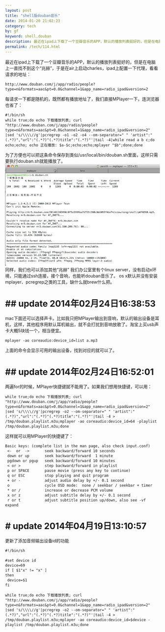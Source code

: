 ```yaml
---
layout: post
title: "shell版douban音乐"
date: 2014-01-20 21:02:23
category: tech
by: gf
keyword: shell,douban
description: 最近在ipad上下载了一个豆瓣音乐的APP，默认的播放列表挺好的，但是在电脑上一直找不到这个“兆赫”，于是在air上启动charles，ipad上配置一下代理，看看请求的地址：http://www.douban
permalink: /tech/114.html
---
```

最近在ipad上下载了一个豆瓣音乐的APP，默认的播放列表挺好的，但是在电脑上一直找不到这个“兆赫”，于是在air上启动charles，ipad上配置一下代理，看看请求的地址：

    http://www.douban.com/j/app/radio/people?type=n&formats=aac&pt=0.0&channel=1&app_name=radio_ipad&version=2

每请求一下都是随机的，既然都有播放地址了，我们直接MPlayer一下，连浏览器也省了：

    #!/bin/sh
    while true;do echo 下载播放列表; curl "http://www.douban.com/j/app/radio/people?type=n&formats=aac&pt=0.0&channel=1&app_name=radio_ipad&version=2" |sed 's/\\\\//g'|pcregrep -o1 -o2 -o4 --om-separator=" " 'artist":"(.*?)","url":"(.*?)"(.*?)title":"(.*?)"'|tail -4|while read a b c;do echo;echo; echo 正在播放: $a-$c;echo;echo;mplayer "$b";done;done

为了方便也可以把这条命令保存到类似/usr/local/bin/douban.sh里面，这样只需要执行douban.sh就能播放了。 [![shell版douban音乐][shell_douban]][shell_douban_shell_douban] 同样，我们也可以添加其他“兆赫” 我们办公室里有个linux server，没有启动x环境，只能通过ssh连接，接个音响，也能听douban音乐了。 os x默认并没有安装mplayer、pcregrep之类的工具，缺什么就brew什么把。

#  ## update 2014年02月24日16:38:53 ###

mac下面还可以选择声卡。比如我只把MPlayer输出到音响，默认的输出设备是耳机，这样，其他程序用默认耳机输出，就不会打扰到音响放歌了。淘宝上买usb声卡大概5块钱一个，相当便宜。

    mplayer -ao coreaudio:device_id=list a.mp3

上面的命令会显示可用的输出设备，找到对应的就可以了。

#  ## update 2014年02月24日16:52:01 ###

两遍for的时候，MPlayer快捷键就不能用了。如果我们想用快捷键，可以用：

    while true;do echo 下载播放列表; curl "http://www.douban.com/j/app/radio/people?type=n&formats=aac&pt=0.0&channel=1&app_name=radio_ipad&version=2" |sed 's/\\\\//g'|pcregrep -o2 --om-separator=" " 'artist":"(.*?)","url":"(.*?)"(.*?)title":"(.*?)"'|tail -4 > /tmp/douban.playlist.m3u;mplayer -ao coreaudio:device_id=64 -playlist /tmp/douban.playlist.m3u;done

这样就可以用MPlayer的快捷键了：

    Basic keys: (complete list in the man page, also check input.conf)
     <-  or  ->       seek backward/forward 10 seconds
     down or up       seek backward/forward  1 minute
     pgdown or pgup   seek backward/forward 10 minutes
     < or >           step backward/forward in playlist
     p or SPACE       pause movie (press any key to continue)
     q or ESC         stop playing and quit program
     + or -           adjust audio delay by +/- 0.1 second
     o                cycle OSD mode:  none / seekbar / seekbar + timer
     * or /           increase or decrease PCM volume
     x or z           adjust subtitle delay by +/- 0.1 second
     r or t           adjust subtitle position up/down, also see -vf expand

#  # update 2014年04月19日13:10:57 ##

更新了添加音频输出设备id的功能

    #!/bin/sh
    
    #set device id
    device=69
    if [ $1"x" != "x" ] 
    then
     device=$1
    fi
    
    while true;do echo 下载播放列表; curl "http://www.douban.com/j/app/radio/people?type=n&formats=aac&pt=0.0&channel=1&app_name=radio_ipad&version=2" |sed 's/\\\\//g'|pcregrep -o2 --om-separator=" " 'artist":"(.*?)","url":"(.*?)"(.*?)title":"(.*?)"'|tail -4 > /tmp/douban.playlist.m3u;mplayer -ao coreaudio:device_id=$device -playlist /tmp/douban.playlist.m3u;done


[shell_douban]: /gfzjus_blog/tech/2014-10-22/33b63611b4e0901a6cf4452a57d8704f.jpg
[shell_douban_shell_douban]: /wp-content/uploads/2014/01/shell版douban音乐.jpg
